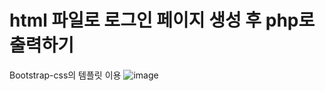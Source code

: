 # html 파일로 로그인 페이지 생성 후 php로 출력하기

Bootstrap-css의 템플릿 이용
![image](https://github.com/YOONHEE-KIM/23-2WebProgramming/assets/124634807/fafa6c86-a3df-4c60-8272-0589c31025bd)
